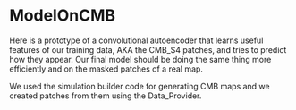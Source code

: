 # ModelOnCMB
Here is a prototype of a convolutional autoencoder that learns useful features of our training data, AKA the CMB_S4 patches, and tries to predict how they appear.
Our final model should be doing the same thing more efficiently and on the masked patches of a real map.

We used the simulation builder code for generating CMB maps and we created patches from them using the Data_Provider.
